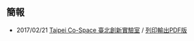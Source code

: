 ## 簡報

- 2017/02/21 [Taipei Co-Space 臺北創新實驗室](https://nczz.github.io/presentation/taipei-co-space/) / [列印輸出PDF版](https://nczz.github.io/presentation/taipei-co-space/?print-pdf)
